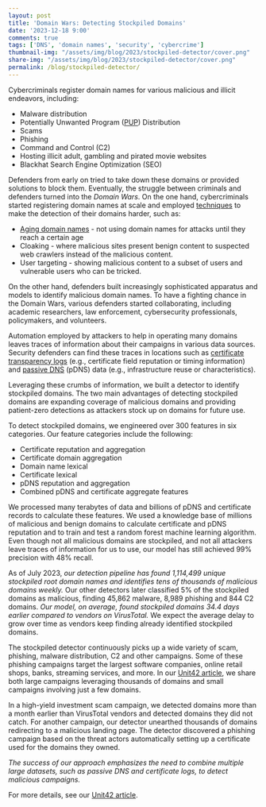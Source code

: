 ```yaml
---
layout: post
title: 'Domain Wars: Detecting Stockpiled Domains'
date: '2023-12-18 9:00'
comments: true
tags: ['DNS', 'domain names', 'security', 'cybercrime']
thumbnail-img: "/assets/img/blog/2023/stockpiled-detector/cover.png"
share-img: "/assets/img/blog/2023/stockpiled-detector/cover.png"
permalink: /blog/stockpiled-detector/
---
```


Cybercriminals register domain names for various malicious and illicit endeavors, including:

* Malware distribution
* Potentially Unwanted Program ([PUP](https://en.wikipedia.org/wiki/Potentially_unwanted_program)) Distribution
* Scams
* Phishing
* Command and Control (C2)
* Hosting illicit adult, gambling and pirated movie websites
* Blackhat Search Engine Optimization (SEO)

Defenders from early on tried to take down these domains or provided solutions to block them. Eventually, the struggle between criminals and defenders turned into the *Domain Wars*. On the one hand, cybercriminals started registering domain names at scale and employed [techniques](https://dl.acm.org/doi/10.1145/3442381.3450071) to make the detection of their domains harder, such as:

* [Aging domain names](https://unit42.paloaltonetworks.com/strategically-aged-domain-detection/) - not using domain names for attacks until they reach a certain age
* Cloaking - where malicious sites present benign content to suspected web crawlers instead of the malicious content.
* User targeting - showing malicious content to a subset of users and vulnerable users who can be tricked.

On the other hand, defenders built increasingly sophisticated apparatus and models to identify malicious domain names. To have a fighting chance in the Domain Wars, various defenders started collaborating, including academic researchers, law enforcement, cybersecurity professionals, policymakers, and volunteers.

Automation employed by attackers to help in operating many domains leaves traces of information about their campaigns in various data sources. Security defenders can find these traces in locations such as [certificate transparency logs](https://certificate.transparency.dev/howctworks/) (e.g., certificate field reputation or timing information) and [passive DNS](https://www.enyo.de/fw/software/dnslogger/first2005-paper.pdf) (pDNS) data (e.g., infrastructure reuse or characteristics). 

Leveraging these crumbs of information, we built a detector to identify stockpiled domains. The two main advantages of detecting stockpiled domains are expanding coverage of malicious domains and providing patient-zero detections as attackers stock up on domains for future use.

To detect stockpiled domains, we engineered over 300 features in six categories. Our feature categories include the following:

* Certificate reputation and aggregation
* Certificate domain aggregation
* Domain name lexical
* Certificate lexical
* pDNS reputation and aggregation
* Combined pDNS and certificate aggregate features

We processed many terabytes of data and billions of pDNS and certificate records to calculate these features. We used a knowledge base of millions of malicious and benign domains to calculate certificate and pDNS reputation and to train and test a random forest machine learning algorithm. Even though not all malicious domains are stockpiled, and not all attackers leave traces of information for us to use, our model has still achieved 99% precision with 48% recall.

As of July 2023, *our detection pipeline has found 1,114,499 unique stockpiled root domain names and identifies tens of thousands of malicious domains weekly.* Our other detectors later classified 5% of the stockpiled domains as malicious, finding 45,862 malware, 8,989 phishing and 844 C2 domains. *Our model, on average, found stockpiled domains 34.4 days earlier compared to vendors on VirusTotal.* We expect the average delay to grow over time as vendors keep finding already identified stockpiled domains. 

The stockpiled detector continuously picks up a wide variety of scam, phishing, malware distribution, C2 and other campaigns. Some of these phishing campaigns target the largest software companies, online retail shops, banks, streaming services, and more. In our [Unit42 article](https://unit42.paloaltonetworks.com/detecting-malicious-stockpiled-domains/), we share both large campaigns leveraging thousands of domains and small campaigns involving just a few domains. 

In a high-yield investment scam campaign, we detected domains more than a month earlier than VirusTotal vendors and detected domains they did not catch. For another campaign, our detector unearthed thousands of domains redirecting to a malicious landing page. The detector discovered a phishing campaign based on the threat actors automatically setting up a certificate used for the domains they owned.

*The success of our approach emphasizes the need to combine multiple large datasets, such as passive DNS and certificate logs, to detect malicious campaigns.*

For more details, see our [Unit42 article](https://unit42.paloaltonetworks.com/detecting-malicious-stockpiled-domains/).
